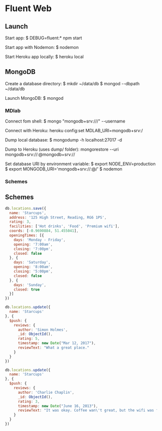 # Fluent Web

## Launch

Start app: $ DEBUG=fluent:* npm start

Start app with Nodemon: $ nodemon

Start Heroku app locally: $ heroku local

## MongoDB

Create a database directory:
	$ mkdir ~/data/db
	$ mongod --dbpath ~/data/db

Launch MongoDB: $ mongod

### MDlab

Connect fom shell:
$ mongo "mongodb+srv://<HOSTNAME>/<DATABASE>" --username <USERNAME>

Connect with Heroku:
heroku config:set MDLAB_URI=mongodb+srv:<URI>/<DATABASE>

Dump local database:
$ mongodump -h localhost:27017 -d <database>

Dump to Heroku (uses dump/ folder):
mongorestore --uri mongodb+srv://<USER>:<PASSWORD>@mongodb+srv://<URI>

Set database URI by environment variable:
$ export NODE_ENV=production
$ export MONGODB_URI='mongodb+srv://<username>:<password>@<hostname>/<database>'
$ nodemon

### Schemes

## Schemes

```javascript
db.locations.save({
  name: 'Starcups',
  address: '125 High Street, Reading, RG6 1PS',
  rating: 3,
  facilities: ['Hot drinks', 'Food', 'Premium wifi'],
  coords: [-0.9690884, 51.455041],
  openingTimes: [{
    days: 'Monday - Friday',
    opening: '7:00am',
    closing: '7:00pm',
    closed: false
  }, {
    days: 'Saturday',
    opening: '8:00am',
    closing: '5:00pm',
    closed: false
  }, {
    days: 'Sunday',
    closed: true
  }]
})
```

```javascript
db.locations.update({
  name: 'Starcups'
}, {
  $push: {
    reviews: {
      author: 'Simon Holmes',
      _id: ObjectId(),
      rating: 5,
      timestamp: new Date("Mar 12, 2017"),
      reviewText: "What a great place."
    }
  }
})
```

```javascript
db.locations.update({
  name: 'Starcups'
}, {
  $push: {
    reviews: {
      author: 'Charlie Chaplin',
      _id: ObjectId(),
      rating: 3,
      timestamp: new Date("June 16, 2013"),
      reviewText: "It was okay. Coffee wan\'t great, but the wifi was fast."
    }
  }
})
```

